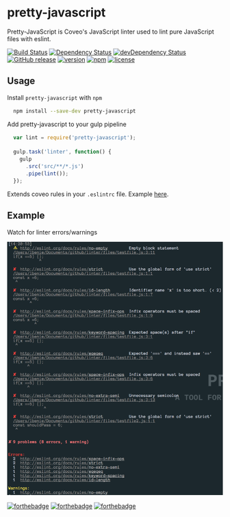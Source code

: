 # pretty-javascript

Pretty-JavaScript is Coveo's JavaScript linter used to lint pure JavaScript
files with eslint.

[![Build Status](https://travis-ci.org/coveo/pretty-javascript.svg?branch=master)](https://travis-ci.org/coveo/pretty-javascript)
[![Dependency Status](https://david-dm.org/coveo/pretty-javascript.svg)](https://david-dm.org/coveo/pretty-javascript)
[![devDependency Status](https://david-dm.org/coveo/pretty-javascript/dev-status.svg)](https://david-dm.org/coveo/pretty-javascript#info=devDependencies)
[![GitHub release](https://img.shields.io/github/release/coveo/pretty-javascript.svg)](https://github.com/coveo/pretty-javascript/releases/)
[![version](https://img.shields.io/npm/v/pretty-javascript.svg?maxAge)](https://www.npmjs.org/package/pretty-javascript)
[![npm](https://img.shields.io/npm/dm/pretty-javascript.svg?maxAge=2592000)](https://www.npmjs.org/package/pretty-javascript)
[![license](https://img.shields.io/github/license/coveo/pretty-javascript.svg?maxAge=2592000)](https://github.com/coveo/pretty-javascript/blob/master/LICENSE)

## Usage

Install `pretty-javascript` with `npm`

```sh
  npm install --save-dev pretty-javascript
```

Add pretty-javascript to your gulp pipeline

```js
  var lint = require('pretty-javascript');

  gulp.task('linter', function() {
    gulp
      .src('src/**/*.js')
      .pipe(lint());
  });
```

Extends coveo rules in your `.eslintrc` file. Example [here](https://github.com/coveo/eslint-config-coveo#usage).

## Example

Watch for linter errors/warnings

![linter](./image/linter-formatter.png)

[![forthebadge](http://forthebadge.com/images/badges/built-with-love.svg)](http://forthebadge.com)
[![forthebadge](http://forthebadge.com/images/badges/built-by-developers.svg)](http://forthebadge.com)
[![forthebadge](http://forthebadge.com/images/badges/uses-js.svg)](http://forthebadge.com)
